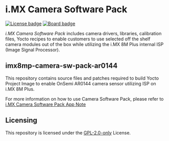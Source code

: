 # i.MX Camera Software Pack 

[![License badge](https://img.shields.io/badge/License-GPL%202.0%20only-green)](./LICENSE.txt)
[![Board badge](https://img.shields.io/badge/Board-i.MX_8M_Plus_EVK-blue)](https://www.nxp.com/products/processors-and-microcontrollers/arm-processors/i-mx-applications-processors/i-mx-8-applications-processors/i-mx-8m-plus-arm-cortex-a53-machine-learning-vision-multimedia-and-industrial-iot:IMX8MPLUS)

*i.MX Camera Software Pack* includes camera drivers, libraries, calibration files, Yocto recipes to enable customers to
use selected off the shelf camera modules out of the box while utilizing the i.MX 8M Plus internal ISP (Image Signal
Processor).

## imx8mp-camera-sw-pack-ar0144

This repository contains source files and patches required to build Yocto Project Image to enable OnSemi AR0144 camera
sensor utilizing ISP on i.MX 8M Plus.

For more information on how to use Camera Software Pack, please refer to
[i.MX Camera Software Pack App Note](https://www.nxp.com/docs/en/application-note/AN14376.pdf)

## Licensing

This repository is licensed under the [GPL-2.0-only](./LICENSE.txt) License.

